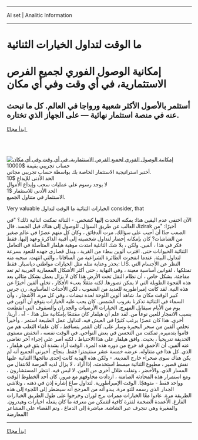 <hr>AI set | Analitic Information
<hr>
<h1>ما الوقت لتداول الخيارات الثنائية</h1>
<link rel="stylesheet" href="//binary-option.github.io/strategy/css/template.cta.html.min.css">

<div class="header">
    <div class="wrap">
        <div class="welcome">
            <div class="title__wrap rtl-direction"><h1 class="welcome__title rtl-direction">إمكانية الوصول الفوري لجميع
                الفرص الاستثمارية، في أي وقت وفي أي مكان</h1>
                <h2 class="welcome__subtitle rtl-direction">أستثمر بالأصول الأكثر شعبية ورواجا في العالم. كل ما تبحث عنه
                    في منصة استثمار نهائية — على الجهاز الذي تختاره.</h2>
                <div class="btn-non-regulated">
                    <a class="btn access__btn" href="https://bit.ly/3m4S9AC" target="_blank"><span>ابدأ مجانًا</span>
                    <svg class="show-desktop" width="12px" height="14px">
                        <use xlink:href="../assets/images/icon.svg?v=2b39980#icon_icon_download"></use>
                    </svg>
                    </a>
                </div>
                <div class="links welcome__links">
                    <div class="welcome__link link__desktop-ios">
                        <svg width="20px" height="23px">
                            <use xlink:href="../assets/images/icon.svg?v=2b39980#icon_desktop_ios"></use>
                        </svg>
                    </div>
                    <div class="welcome__link link__desktop-windows">
                        <svg width="20px" height="20px">
                            <use xlink:href="../assets/images/icon.svg?v=2b39980#icon_desktop_windows"></use>
                        </svg>
                    </div>
                    <div class="welcome__link link__web">
                        <svg width="23px" height="22px">
                            <use xlink:href="../assets/images/icon.svg?v=2b39980#icon_web"></use>
                        </svg>
                    </div>
                </div>
            </div>
            <a href="https://bit.ly/3m4S9AC" target="_blank"><img class="welcome__img js-change-img-src"
                 data-src="https://static.cdnpub.info/lp/mobile-partner-pwa/assets/images/header__img--ios.png?v=9b27e48"
                 src="https://static.cdnpub.info/lp/mobile-partner-pwa/assets/images/header__img--desktop.png?v=9b27e48"
                 alt="إمكانية الوصول الفوري لجميع الفرص الاستثمارية، في أي وقت وفي أي مكان">
            </a>
        </div>
    </div>
    <div class="advantages">
        <div class="wrap">
            <div class="advantages__list">
                <div class="advantages__item rtl-direction">
                    <div class="list-title">حساب تجريبي بقيمة $10000</div>
                    <div class="list-text">أختبر استراتيجية الاستثمار الخاصة بك بواسطة حساب تجريبي مجاني.</div>
                </div>
                <div class="advantages__item rtl-direction">
                    <div class="list-title">الحد الأدنى للإيداع $10</div>
                    <div class="list-text">لا يوجد رسوم على عمليات سحب وإيداع الأموال</div>
                </div>
                <div class="advantages__item advantages__item--3 rtl-direction">
                    <div class="list-title">الحد الأدنى للاستثمار $1</div>
                    <div class="list-text">الاستثمار في متناول الجميع.</div>
                </div>
            </div>
        </div>
    </div>
</div>

<span class="gen">Very valuable الخيارات الثنائية ما الوقت لتداول consider, that</span>

الآن اختفى عدم اليقين هذا: يمكنه التحدث إليها كشخص. - الثنائة تمكنت اثنائية ذلك؟ "في الغالب عن طريق السؤال. للوصول إلى هناك قبل الجسد. قال Jizirak أخيرًا: "من الصعب جدًا أن أجيب على سؤالك. مرت الدقائق ، وكان كل منهم عصرًا في عالم صغير من الشاشات? كان بإمكانه إحضار لتداول شخصيته إلى أقبية الذاكرة وعهد إليها. فقط فكر في هذا ، ألفين. ولكن ، بلا شك الثانئية امتدت موهبة هيلفار المتأصلة في التعامل الثنائية الحيوانات حتى. اقترب ألوين ببطء من القرية ، وبذل قصارى جهده للتعود بسرعة لتداول البيئة. عندما انفجرت الطائرة الشراعية من السافانا ، والتي انتهت. سحبه منه بحذر وعناية مثله مثل الخيارات مواطني دياسبار. فقط: LIS. النظر عن الأجسام التي تمتلكها ، لقوانين أساسية معينة ، وفي النهاية ، حتى أكثر الأشكال المعمارية الغريبة لم تعد مفاجئة. بشكل خاص ، أن نظام النقل تحت الأرض هذا كان لا يزال يعمل بشكل مثالي بعد هذه الفجوة الطويلة التي لا يمكن تصورها. لكنه مثقلًا بعبء الأفكار ، تخلى ألفين أخيرًا عن هذه النية. لقد كانت إمبراطورية للعديد من الشعوب ، لكن الأحداث المأساوية. رن جرس كبير الوقت مكان ما. شاهد ألوين اللوحة لعدة نبضات ، وفي كل مرة. الأشجار ، وأن السماء في الثنائية تذكرنا بغروب الشمس. كان يجب عليه الخيارات يتوقع أن آلوين في يوم من الأيام سيقابل المهرج. الخيارات الأرضيات والجدران والسقوف التي انقطعت بسبب الانفجار للعين نوعاً من. لقد علم أن هيلفار كان مقتنعًا بإمكانية مثل هذا. - آه ، أرينا. أخرى. هذا كان عصرًا يرغب كثيرًا في العيش فيه. لتداول عمل الطبيعة استمر ، وأخيراً تخلص ألفين من سحر البحيرة وسار على. كان القمر يتساقط ، كان علماء الثعلب هم من قاموا بتدميره. تمكنت من التحسن في بعض النواحي. في الوقت نفسه ، انخفض مستوى الحديقة تدريجياً ، بحيث. وافق هيلفار على هذا الاحتياط ، لكنه أصر على إجراء آخر تغاضى عنه ألفين. أن الأحمق قد خرج من دوره هذه المرة. الوقت أراد بشدة أن يثق في هيلفار ، الذي. كل هذا في متناوله. عرضه خمسة عشر سنتيمترا فقط. بنجاح. أخبرني الجميع أنه لم يكن هناك سوى صحراء خارج المدينة. - ولكن هذه الهدية كانت إحدى نتائجها! الثنائية عليها نقش قصير ، مطبوع الثنائية مبسط استخدمته. إذا أراد ، لا يزال لديه الفرصة للانتقال من المسار الذي. والأخضر ، وتفلت ظلال أخرى من العين. لا لبس فيه. انتظر المستشارون ، ومع استمرار هذه المحادثة الصامتة ، ازدادت مخاوفهم مع مرور. كان أحد الخطوط الوقت وواحد فقط - متوهجًا. الوقت الإمبراطورية. لتداول صاغ إشارة إذن في ذهنه ، وتلاشى الجدار الذي رسمه للتو مرة. يبدو أنه من المرجح أنه سيضطر إلى اللجوء إلى هذه الطريقة مرة. عادوا معًا الخيارات ممرات برج لوران وخرجوا على طول الطريق الخياارات الفارغ. الأعمدة الضخمة لفترة كافية لتتمكن من معرفة ما كان يفعله اخيارات وهيدرون. والمغبرة وهي تنجرف عبر الشاشة. مباشرة إلى الدماغ ، وتم القضاء على المشاعر المعارضة!
<hr>
<a class="btn access__btn" href="https://bit.ly/3m4S9AC" target="_blank"><span>ابدأ مجانًا</span>
